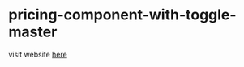 # pricing-component-with-toggle-master

visit website <a target="_blank" href="https://superb-gnome-d9b7c6.netlify.app/">here</a>
